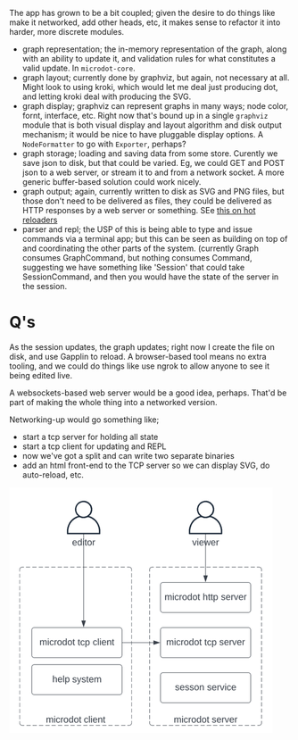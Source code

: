 The app has grown to be a bit coupled; given the desire to do things like make it networked, add other heads, etc, it makes sense to refactor it into harder, more discrete modules.

- graph representation; the in-memory representation of the graph, along with an ability to update it, and validation rules for what constitutes a valid update. In `microdot-core`.
- graph layout; currently done by graphviz, but again, not necessary at all. Might look to using kroki, which would let me deal just producing dot, and letting kroki deal with producing the SVG.
- graph display; graphviz can represent graphs in many ways; node color, fornt, interface, etc. Right now that's bound up in a single `graphviz` module that is both visual display and layout algorithm and disk output mechanism; it would be nice to have pluggable display options. A `NodeFormatter` to go with `Exporter`, perhaps?
- graph storage; loading and saving data from some store. Curently we save json to disk, but that could be varied. Eg, we could GET and POST json to a web server, or stream it to and from a network socket. A more generic buffer-based solution could work nicely.
- graph output; again, currently written to disk as SVG and PNG files, but those don't need to be delivered as files, they could be delivered as HTTP responses by a web server or something. SEe [this on hot reloaders](https://adamcoster.com/blog/create-a-live-reload-server-for-front-end-development#or-roll-your-own)
- parser and repl; the USP of this is being able to type and issue commands via a terminal app; but this can be seen as building on top of and coordinating the other parts of the system. (currently Graph consumes GraphCommand, but nothing consumes Command, suggesting we have something like 'Session' that could take SessionCommand, and then you would have the state of the server in the session.


Q's
==

As the session updates, the graph updates; right now I create the file on disk, and use Gapplin to reload. A browser-based tool means no extra tooling, and we could do things like use ngrok to allow anyone to see it being edited live.

A websockets-based web server would be a good idea, perhaps. That'd be part of making the whole thing into a networked version.

Networking-up would go something like;

- start a tcp server for holding all state
- start a tcp client for updating and REPL
- now we've got a split and can write two separate binaries
- add an html front-end to the TCP server so we can display SVG, do auto-reload, etc.

![network architecture](network-arch.png)